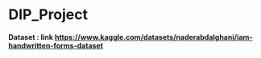 # DIP_Project

#### Dataset : link https://www.kaggle.com/datasets/naderabdalghani/iam-handwritten-forms-dataset

